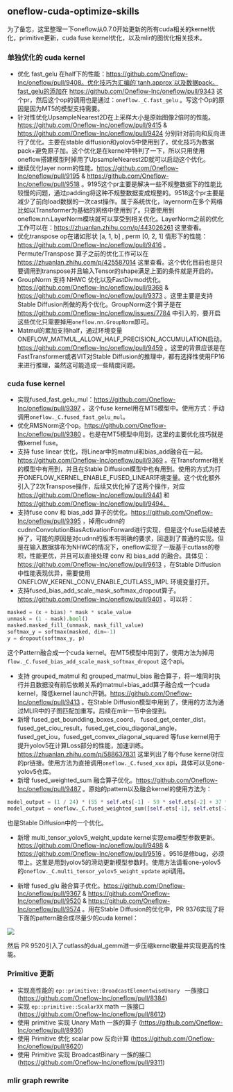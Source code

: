## oneflow-cuda-optimize-skills

为了备忘，这里整理一下oneflow从0.7.0开始更新的所有cuda相关的kernel优化，primitive更新，cuda fuse kernel优化，以及mlir的图优化相关技术。

### 单独优化的 cuda kernel

- 优化 fast_gelu 在half下的性能：https://github.com/Oneflow-Inc/oneflow/pull/9408。优化技巧为汇编的`tanh.approx`以及数据pack。fast_gelu的添加在 https://github.com/Oneflow-Inc/oneflow/pull/9343 这个pr，然后这个op的调用也是通过：`oneflow._C.fast_gelu` 。写这个Op的原因是因为MT5的模型支持需要。
- 针对性优化UpsampleNearest2D在上采样大小是原始图像2倍时的性能。https://github.com/Oneflow-Inc/oneflow/pull/9415 & https://github.com/Oneflow-Inc/oneflow/pull/9424 分别针对前向和反向进行了优化。主要在stable diffusion和yolov5中使用到了，优化技巧为数据pack+避免原子加。这个优化是在kernel中特判了一下，所以只用使用oneflow搭建模型时掉用了UpsampleNearest2D就可以启动这个优化。
- 继续优化layer norm的性能。https://github.com/Oneflow-Inc/oneflow/pull/9195 & https://github.com/Oneflow-Inc/oneflow/pull/9518 。9195这个pr主要是解决一些不规整数据下的性能比较慢的问题，通过padding将这种不规整数据变成规整的。9518这个pr主要是减少了前向load数据的一次cast操作。属于系统优化，layernorm在多个网络比如以Transformer为基础的网络中使用到了。只要使用到oneflow.nn.LayerNorm模块就可以享受到相关优化。LayerNorm之前的优化工作可以在：https://zhuanlan.zhihu.com/p/443026261 这里查看。
- 优化transpose op在诸如形状 [a, 1, b] , perm [0, 2, 1] 情形下的性能：https://github.com/Oneflow-Inc/oneflow/pull/9416 。Permute/Transpose 算子之前的优化工作可以在 https://zhuanlan.zhihu.com/p/425587014 这里查看。这个优化目前也是只要调用到transpose并且输入Tensor的shape满足上面的条件就是开启的。
- GroupNorm 支持 NHWC 优化以及FastDivmod优化。https://github.com/Oneflow-Inc/oneflow/pull/9368 & https://github.com/Oneflow-Inc/oneflow/pull/9373 。这里主要是支持Stable Diffusion所做的两个优化。GroupNorm这个算子是在 https://github.com/Oneflow-Inc/oneflow/issues/7784 中引入的，要开启这些优化只需要掉用`oneflow.nn.GroupNorm`即可。
- Matmul的累加支持half，通过环境变量ONEFLOW_MATMUL_ALLOW_HALF_PRECISION_ACCUMULATION启动。https://github.com/Oneflow-Inc/oneflow/pull/9459 。这里的背景应该是在FastTransformer或者VIT对Stable Diffusion的推理中，都有选择性使用FP16来进行推理，虽然这可能造成一些精度问题。


### cuda fuse kernel

- 实现fused_fast_gelu_mul：https://github.com/Oneflow-Inc/oneflow/pull/9397 。这个fuse kernel用在MT5模型中。使用方式：手动调用`oneflow._C.fused_fast_gelu_mul`。
- 优化RMSNorm这个op。https://github.com/Oneflow-Inc/oneflow/pull/9380 。也是在MT5模型中用到，这里的主要优化技巧就是做kernel fuse。
- 支持 fuse linear 优化，将Linear中的matmul和bias_add融合在一起。https://github.com/Oneflow-Inc/oneflow/pull/9369 。在Transformer相关的模型中有用到，并且在Stable Diffusion模型中也有用到。使用的方式为打开ONEFLOW_KERNEL_ENABLE_FUSED_LINEAR环境变量。这个优化额外引入了2次Transpose操作，后续又优化掉了这两个操作，对应 https://github.com/Oneflow-Inc/oneflow/pull/9441 和 https://github.com/Oneflow-Inc/oneflow/pull/9494。
- 支持fuse conv 和 bias_add 算子的优化。https://github.com/Oneflow-Inc/oneflow/pull/9395 ，掉用cudnn的cudnnConvolutionBiasActivationForward进行实现，但是这个fuse后续被去掉了，可能的原因是对cudnn的版本有明确的要求，回退到了普通的实现。但是在输入数据排布为NHWC的情况下，oneflow实现了一版基于cutlass的卷积，性能更优，并且可以直接处理 conv 和 bias_add 的融合。具体见：https://github.com/Oneflow-Inc/oneflow/pull/9613 ，在Stable Diffusion中性能表现优异，需要使用 ONEFLOW_KERENL_CONV_ENABLE_CUTLASS_IMPL 环境变量打开。
- 支持fused_bias_add_scale_mask_softmax_dropout算子。https://github.com/Oneflow-Inc/oneflow/pull/9401 。可以将：

```python
masked = (x + bias) * mask * scale_value
unmask = (1 - mask).bool()
masked.masked_fill_(unmask, mask_fill_value)
softmax_y = softmax(masked, dim=-1)
y = dropout(softmax_y, p)
```

这个Pattern融合成一个cuda kernel。在MT5模型中用到了，使用方法为掉用`flow._C.fused_bias_add_scale_mask_softmax_dropout` 这个api。
- 支持 grouped_matmul 和 grouped_matmul_bias 融合算子，将一堆同时执行并且数据没有前后依赖关系的matmul+bias_add算子融合成一个cuda kernel，降低kernel launch开销。https://github.com/Oneflow-Inc/oneflow/pull/9413 。在Stable Diffusion模型中用到了，使用的方法为通过MLIR中的子图匹配加重写。后续在mlir一节中会提到。
- 新增 fused_get_boundding_boxes_coord， fused_get_center_dist，fused_get_ciou_result，fused_get_ciou_diagonal_angle，fused_get_iou，fused_get_convex_diagonal_squared 等fuse kernel用于提升yolov5在计算Loss部分的性能，加速训练。https://zhuanlan.zhihu.com/p/588637831 这里列出了每个fuse kernel对应的pr链接。使用方法为直接调用`oneflow._C.fused_xxx` api，具体可以见one-yolov5仓库。
- 新增 fused_weighted_sum 融合算子优化。https://github.com/Oneflow-Inc/oneflow/pull/9487 。原始的pattern以及融合kernel的使用方法为：

```python
model_output = (1 / 24) * (55 * self.ets[-1] - 59 * self.ets[-2] + 37 * self.ets[-3] - 9 * self.ets[-4])
model_output = oneflow._C.fused_weighted_sum([self.ets[-1], self.ets[-2], self.ets[-3], self.ets[-4]], [55, -59, 37, -9], alpha=1/24)
```

也是Stable Diffusion中的一个优化。

- 新增 multi_tensor_yolov5_weight_update kernel实现ema模型参数更新。https://github.com/Oneflow-Inc/oneflow/pull/9498 & https://github.com/Oneflow-Inc/oneflow/pull/9516 。9516是修bug，必须带上。这里是用到yolov5的滑动更新模型参数时。使用方法请看one-yolov5的`oneflow._C.multi_tensor_yolov5_weight_update` api调用。

- 新增 fused_glu 融合算子优化。https://github.com/Oneflow-Inc/oneflow/pull/9367 & https://github.com/Oneflow-Inc/oneflow/pull/9520 & https://github.com/Oneflow-Inc/oneflow/pull/9574 。用在Stable Diffusion的优化中，PR 9376实现了将下面的pattern融合成尽量少的cuda kernel：

![](https://user-images.githubusercontent.com/63904514/199904551-46dfdc0d-3eac-4dee-b91a-d566e2020f51.png)

然后 PR 9520引入了cutlass的dual_gemm进一步压缩kernel数量并实现更高的性能。

### Primitive 更新

- 实现高性能的  `ep::primitive::BroadcastElementwiseUnary `  一族接口 (https://github.com/Oneflow-Inc/oneflow/pull/8384)
- 实现 `ep::primitive::ScalarXX` math 一族接口 (https://github.com/Oneflow-Inc/oneflow/pull/8612)
- 使用 primitive 实现 Unary Math 一族的算子 (https://github.com/Oneflow-Inc/oneflow/pull/8936)
- 使用 Primitive 优化 scalar pow 反向计算 (https://github.com/Oneflow-Inc/oneflow/pull/8620)
- 使用 Primitive 实现 BroadcastBinary 一族的接口 (https://github.com/Oneflow-Inc/oneflow/pull/9311)


### mlir graph rewrite
